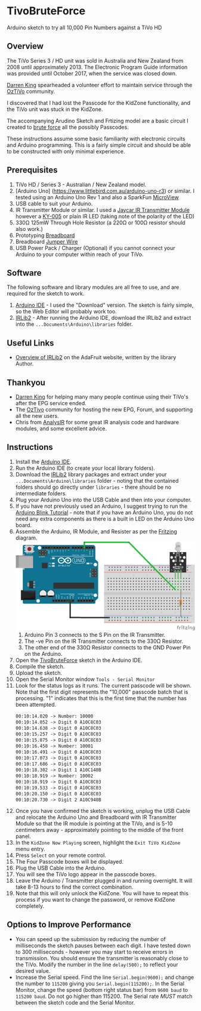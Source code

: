 # TivoBruteForce
Arduino sketch to try all 10,000 Pin Numbers against a TiVo HD
## Overview
The TiVo Series 3 / HD unit was sold in Australia and New Zealand from 2008 until approximately 2013. The Electronic Program Guide information was provided until October 2017, when the service was closed down.

[Darren King](http://kingey1971.wixsite.com/tivorepairs) spearheaded a volunteer effort to maintain service through the [OzTiVo](http://www.oztivo.net/twiki/bin/view) community.

I discovered that I had lost the Passcode for the KidZone functionality, and the TiVo unit was stuck in the KidZone.

The accompanying Arudino Sketch and Frtizing model are a basic circuit I created to [brute force](https://en.wikipedia.org/wiki/Brute-force_search) all the possibly Passcodes.

These instructions assume some basic familiarity with electronic circuits and Arduino programming. This is a fairly simple circuit and should be able to be constructed with only minimal experience.

## Prerequisites
1. TiVo HD / Series 3 - Australian / New Zealand model.
1. [Arduino Uno] (https://www.littlebird.com.au/arduino-uno-r3) or similar. I tested using an Arduino Uno Rev 1 and also a SparkFun [MicroView](https://www.sparkfun.com/products/12923)
1. USB cable to suit your Arduino.
1. IR Transmitter Module or similar. I used a [Jaycar IR Transmitter Module](https://www.jaycar.com.au/arduino-compatible-infrared-transmitter-module/p/XC4426) however a [KY-005](https://arduinomodules.info/ky-005-infrared-transmitter-sensor-module/) or plain IR LED (taking note of the polarity of the LED)
1. 330Ω 125mW Through Hole Resistor (a 220Ω or 100Ω resistor should also work.)
1. Prototyping [Breadboard](https://www.littlebird.com.au/breadboard-self-adhesive-white)
1. Breadboard [Jumper Wire](https://www.littlebird.com.au/1-pin-dual-male-breadboard-jumper-wire-75pcs-pack)
1. USB Power Pack / Charger (Optional) if you cannot connect your Arduino to your computer within reach of your TiVo. 
## Software
The following software and library modules are all free to use, and are required for the sketch to work.
1. [Arduino IDE](https://www.arduino.cc/en/main/software) - I used the "Download" version. The sketch is fairly simple, so the Web Editor will probably work too.
1. [IRLib2](https://github.com/cyborg5/IRLib2/archive/master.zip) - After running the Arduino IDE, download the IRLib2 and extract into the `...Documents\Arduino\libraries` folder.
## Useful Links
* [Overview of IRLib2](https://learn.adafruit.com/using-an-infrared-library/overview) on the AdaFruit website, written by the library Author.
## Thankyou
* [Darren King](http://kingey1971.wixsite.com/tivorepairs) for helping many many people continue using their TiVo's after the EPG service ended.
* The [OzTivo](http://www.oztivo.net/twiki/bin/view) community for hosting the new EPG, Forum, and supporting all the new users.
* Chris from [AnalysIR](https://www.AnalysIR.com/blog/) for some great IR analysis code and hardware modules, and some excellent advice.
## Instructions
1. Install the [Arduino IDE](https://www.arduino.cc/en/main/software).
1. Run the Arduino IDE (to create your local library folders).
1. Download the [IRLib2](https://github.com/cyborg5/IRLib2/archive/master.zip) library packages and extract under your `...Documents\Arduino\libraries` folder - noting that the contained folders should go directly under `libraries` - there should be no intermediate folders.
1. Plug your Arduino Uno into the USB Cable and then into your computer.
1. If you have not previously used an Arduino, I suggest trying to run the [Arduino Blink Tutorial](https://www.arduino.cc/en/tutorial/blink) - note that if you have an Arduino Uno, you do not need any extra components as there is a built in LED on the Arduino Uno board.
1. Assemble the Arduino, IR Module, and Resister as per the [Fritzing]() diagram.
    ![Refer to UnlockKidsZone.ffz for the Fritzing board and schematic](UnlockKidsZone_bb.png "Unlock KidZone")
    1. Arduino Pin 3 connects to the S Pin on the IR Transmitter.
    1. The -ve Pin on the IR Transmitter connects to the 330Ω Resistor.
    1. The other end of the 330Ω Resistor connects to the GND Power Pin on the Arduino.
1. Open the [TivoBruteForce](TivoBruteForce.ino) sketch in the Arduino IDE.
1. Compile the sketch.
1. Upload the sketch.
1. Open the Serial Monitor window `Tools - Serial Monitor`
1. Look for the status logs as it runs. The current passcode will be shown. Note that the first digit represents the "10,000" passcode batch that is processing. "1" indicates that this is the first time that the number has been attempted. 
    ```    
    00:10:14.020 -> Number: 10000
    00:10:14.052 -> Digit 0 A10C8C03
    00:10:14.638 -> Digit 0 A10C8C03
    00:10:15.257 -> Digit 0 A10C8C03
    00:10:15.875 -> Digit 0 A10C8C03
    00:10:16.458 -> Number: 10001
    00:10:16.491 -> Digit 0 A10C8C03
    00:10:17.073 -> Digit 0 A10C8C03
    00:10:17.686 -> Digit 0 A10C8C03
    00:10:18.302 -> Digit 1 A10C140B
    00:10:18.919 -> Number: 10002
    00:10:18.919 -> Digit 0 A10C8C03
    00:10:19.533 -> Digit 0 A10C8C03
    00:10:20.150 -> Digit 0 A10C8C03
    00:10:20.730 -> Digit 2 A10C940B
    ```
1. Once you have confirmed the sketch is working, unplug the USB Cable and relocate the Arduino Uno and Breadboard with IR Transmitter Module so that the IR module is pointing at the TiVo, and is 5-10 centimeters away - approximately pointing to the middle of the front panel.
1. In the `KidZone Now Playing` screen, highlight the `Exit TiVo KidZone` menu entry.
1. Press `Select` on your remote control.
1. The Four Passcode boxes will be displayed.
1. Plug the USB Cable into the Arduino.
1. You will see the TiVo logo appear in the passcode boxes.
1. Leave the Arduino / Transmitter plugged in and running overnight. It will take 8-13 hours to find the correct combination.
1. Note that this will only unlock the KidZone. You will have to repeat this process if you want to change the password, or remove KidZone completely.
## Options to Improve Performance
* You can speed up the submission by reducing the number of milliseconds the sketch pauses between each digit. I have tested down to 300 milliseconds - however you may start to receive errors in transmission. You should ensure the transmitter is reasonably close to the TiVo.
Modify the number in the line `delay(500);` to reflect your desired value.
* Increase the Serial speed. Find the line `Serial.begin(9600);` and change the number to `115200` giving you `Serial.begin(115200);`. In the Serial Monitor, change the speed (bottom right status bar) from `9600 baud` to `115200 baud`. Do not go higher than 115200. The Serial rate *MUST* match between the sketch code and the Serial Monitor.